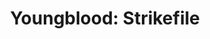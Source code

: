 ---
title: "Youngblood: Strikefile"
issue: 2A
issue_nr: 2
full_title: ""
subtitle: ""
story_arc: ""
crossover: ""
variant: ""
publisher: Image Comics
creators: 
  - Rob Liefeld
  - Eric Stephenson
  - Jae Lee
release_date: Jul 1993
release_year: 1993
genre:
  - Action
  - Adventure
  - Super-Heroes
format: Comic
pages: 32
signed_by: ""
price: 2.5
---